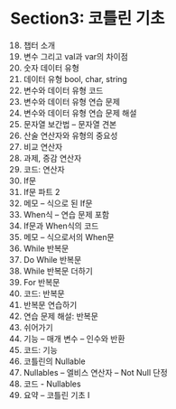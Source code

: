 # Section3: 코틀린 기초
18. 챕터 소개
19. 변수 그리고 val과 var의 차이점
20. 숫자 데이터 유형
21. 데이터 유형 bool, char, string
22. 변수와 데이터 유형 코드
23. 변수와 데이터 유형 연습 문제
24. 변수와 데이터 유형 연습 문제 해설
25. 문자열 보간법 – 문자열 견본
26. 산술 연산자와 유형의 중요성
27. 비교 연산자
28. 과제, 증감 연산자
29. 코드: 연산자
30. If문
31. If문 파트 2
32. 메모 – 식으로 된 If문
33. When식 – 연습 문제 포함
34. If문과 When식의 코드
35. 메모 – 식으로서의 When문
36. While 반복문
37. Do While 반복문
38. While 반복문 더하기
39. For 반복문
40. 코드: 반복문
41. 반복문 연습하기
42. 연습 문제 해설: 반복문
43. 쉬어가기
44. 기능 – 매개 변수 – 인수와 반환
45. 코드: 기능
46. 코틀린의 Nullable
47. Nullables – 엘비스 연산자 – Not Null 단정
48. 코드 - Nullables
49. 요약 – 코틀린 기초 I
